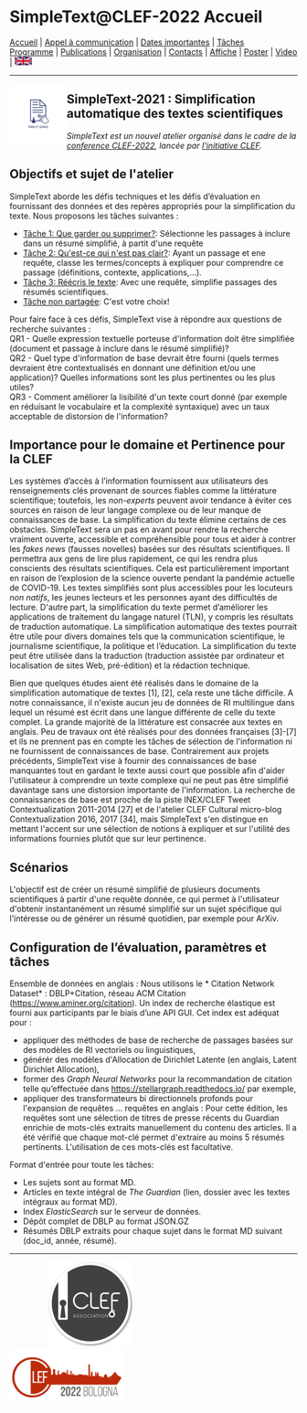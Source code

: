 
# SimpleText@CLEF-2022 Accueil

[Accueil](./) | [Appel à communication](./CFP) | [Dates importantes](./dates) | [Tâches](./tasks)  
[Programme](./program) | [Publications](./publications) | [Organisation](./organisation) | [Contacts](./contacts) | [Affiche](./affiche) | [Poster](./poster) | [Video](./video) | [<img src="./en.png" width="30">](../en/CFP)

---

<img align="left" src="./simpletext-logo-blue.png" width="100"/>  

## SimpleText-2021 : Simplification automatique des textes scientifiques

*SimpleText est un nouvel atelier organisé dans le cadre de la [conference CLEF-2022](https://clef2022.clef-initiative.eu/), lancée par [l'initiative CLEF](http://www.clef-initiative.eu/).*


 ## Objectifs et sujet de l'atelier
SimpleText aborde les défis techniques et les défis d’évaluation en fournissant des données et des repères appropriés pour la simplification du texte.
Nous proposons les tâches suivantes :
* [Tâche 1: Que garder ou supprimer?](./task1): Sélectionne les passages à inclure dans un résumé simplifié, à partit d'une requête 
* [Tâche 2: Qu'est-ce qui n'est pas clair?](./task2): Ayant un passage et ene requête, classe les termes/concepts à expliquer pour comprendre ce passage (définitions, contexte, applications,...).
* [Tâche 3: Réécris le texte](./task3): Avec une requête, simplifie passages des résumés scientifiques.
* [Tâche non partagée](./): C'est votre choix!

Pour faire face à ces défis, SimpleText vise à répondre aux questions de recherche suivantes :
<br/> QR1 - Quelle expression textuelle porteuse d'information doit être simplifiée (document et passage à inclure dans le résumé simplifié)?
<br/> QR2 - Quel type d'information de base devrait être fourni (quels termes devraient être contextualisés en donnant une définition et/ou une application)? Quelles informations sont les plus pertinentes ou les plus utiles?
<br/> QR3 - Comment améliorer la lisibilité d'un texte court donné (par exemple en réduisant le vocabulaire et la complexité syntaxique) avec un taux acceptable de distorsion de l'information?

## Importance pour le domaine et Pertinence pour la CLEF
Les systèmes d’accès à l’information fournissent aux utilisateurs des renseignements clés provenant de sources fiables comme la littérature scientifique; toutefois, les *non-experts* peuvent avoir tendance à éviter ces sources en raison de leur langage complexe ou de leur manque de connaissances de base. La simplification du texte élimine certains de ces obstacles. SimpleText sera un pas en avant pour rendre la recherche vraiment ouverte, accessible et compréhensible pour tous et aider à contrer les *fakes news* (fausses novelles) basées sur des résultats scientifiques. Il permettra aux gens de lire plus rapidement, ce qui les rendra plus conscients des résultats scientifiques. Cela est particulièrement important en raison de l’explosion de la science ouverte pendant la pandémie actuelle de COVID-19. Les textes simplifiés sont plus accessibles pour les locuteurs *non natifs*, les jeunes lecteurs et les personnes ayant des difficultés de lecture. D'autre part, la simplification du texte permet d’améliorer les applications de traitement du langage naturel (TLN), y compris les résultats de traduction automatique. La simplification automatique des textes pourrait être utile pour divers domaines tels que la communication scientifique, le journalisme scientifique, la politique et l’éducation. La simplification du texte peut être utilisée dans la traduction (traduction assistée par ordinateur et localisation de sites Web, pré-édition) et la rédaction technique.

Bien que quelques études aient été réalisés dans le domaine de la simplification automatique de textes [1], [2], cela reste une tâche difficile. A notre connaissance, il n'existe aucun jeu de données de RI multilingue dans lequel un résumé est écrit dans une langue différente de celle du texte complet. La grande majorité de la littérature est consacrée aux textes en anglais. Peu de travaux ont été réalisés pour des données françaises [3]-[7] et ils ne prennent pas en compte les tâches de sélection de l'information ni ne fournissent de connaissances de base. Contrairement aux projets précédents, SimpleText vise à fournir des connaissances de base manquantes tout en gardant le texte aussi court que possible afin d'aider l'utilisateur à comprendre un texte complexe qui ne peut pas être simplifié davantage sans une distorsion importante de l'information. La recherche de connaissances de base est proche de la piste INEX/CLEF Tweet Contextualization 2011-2014 [27] et de l'atelier CLEF Cultural micro-blog Contextualization 2016, 2017 [34], mais SimpleText s'en distingue en mettant l'accent sur une sélection de notions à expliquer et sur l'utilité des informations fournies plutôt que sur leur pertinence.

## Scénarios
L'objectif est de créer un résumé simplifié de plusieurs documents scientifiques à partir d'une requête donnée, ce qui permet à l'utilisateur d'obtenir instantanément un résumé simplifié sur un sujet spécifique qui l'intéresse ou de générer un résumé quotidien, par exemple pour ArXiv.

## Configuration de l’évaluation, paramètres et tâches
Ensemble de données en anglais : Nous utilisons le * Citation Network Dataset* : DBLP+Citation, réseau ACM Citation (https://www.aminer.org/citation). Un index de recherche élastique est fourni aux participants par le biais d’une API GUI. Cet index est adéquat pour :
* appliquer des méthodes de base de recherche de passages basées sur des modèles de RI vectoriels ou linguistiques,
* générér des modèles d'Allocation de Dirichlet Latente (en anglais, Latent Dirichlet Allocation),
* former des *Graph Neural Networks* pour la recommandation de citation telle qu’effectuée dans https://stellargraph.readthedocs.io/ par exemple,
* appliquer des transformateurs bi directionnels profonds pour l'expansion de requêtes ... requêtes en anglais : Pour cette édition, les requêtes sont une sélection de titres de presse récents du Guardian enrichie de mots-clés extraits manuellement du contenu des articles. Il a été vérifié que chaque mot-clé permet d'extraire au moins 5 résumés pertinents. L'utilisation de ces mots-clés est facultative.

Format d'entrée pour toute les tâches:
* Les sujets sont au format MD.
* Articles en texte intégral de *The Guardian* (lien, dossier avec les textes intégraux au format MD).
* Index *ElasticSearch* sur le serveur de données.
* Dépôt complet de DBLP au format JSON.GZ
* Résumés DBLP extraits pour chaque sujet dans le format MD suivant (doc_id, année, résumé).


---

&nbsp;&nbsp;&nbsp;&nbsp;&nbsp;&nbsp;&nbsp;&nbsp;&nbsp;&nbsp;&nbsp;&nbsp;&nbsp;&nbsp;&nbsp;&nbsp; [<img src="./logo-clef-initiative.png" width="150">](http://www.clef-initiative.eu/) &nbsp;&nbsp;&nbsp;&nbsp;&nbsp;&nbsp;&nbsp;&nbsp;&nbsp;&nbsp;&nbsp;&nbsp;&nbsp;&nbsp;&nbsp;&nbsp;&nbsp;&nbsp;&nbsp;&nbsp;&nbsp;&nbsp;&nbsp;&nbsp; [<img src="./logo_clef_2022.png" width="200">](https://clef2022.clef-initiative.eu/) 
